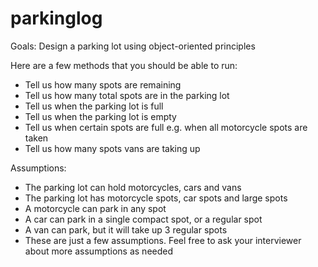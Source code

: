 # parkinglog

Goals:
  Design a parking lot using object-oriented principles

  Here are a few methods that you should be able to run:
* Tell us how many spots are remaining
* Tell us how many total spots are in the parking lot
* Tell us when the parking lot is full
* Tell us when the parking lot is empty
* Tell us when certain spots are full e.g. when all motorcycle spots are taken
* Tell us how many spots vans are taking up

Assumptions:
* The parking lot can hold motorcycles, cars and vans
* The parking lot has motorcycle spots, car spots and large spots
* A motorcycle can park in any spot
* A car can park in a single compact spot, or a regular spot
* A van can park, but it will take up 3 regular spots
* These are just a few assumptions. Feel free to ask your interviewer about more assumptions as needed
